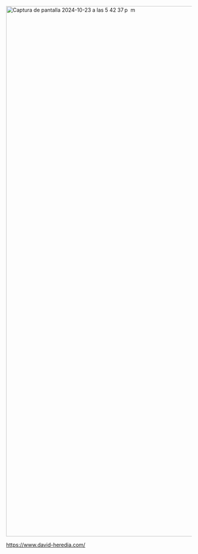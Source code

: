 <img width="1440" alt="Captura de pantalla 2024-10-23 a las 5 42 37 p  m" src="https://github.com/user-attachments/assets/a4777f6f-be91-47d0-9808-8a4637f00b65">

<a href="https://www.david-heredia.com/" target="_blank">https://www.david-heredia.com/</a>

